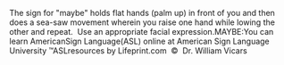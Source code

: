 The sign for "maybe" holds flat hands (palm up) in 
			front of you and then does a sea-saw movement wherein you raise one 
			hand while lowing the other and repeat.  Use an appropriate 
			facial expression.MAYBE:You can learn 
		AmericanSign 
		Language(ASL) online at American Sign Language University ™ASLresources by Lifeprint.com  ©  Dr. William Vicars